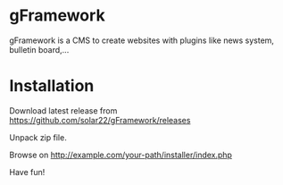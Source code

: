 gFramework
==========

gFramework is a CMS to create websites with plugins like news system, bulletin board,...

Installation
============

Download latest release from https://github.com/solar22/gFramework/releases

Unpack zip file.

Browse on http://example.com/your-path/installer/index.php


Have fun!
